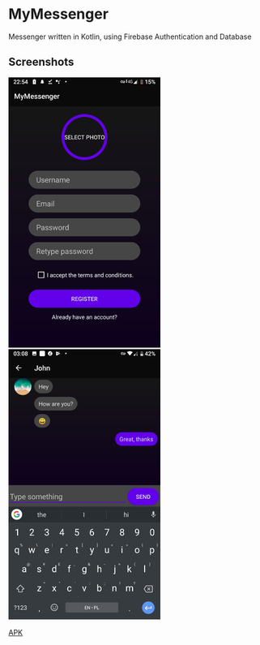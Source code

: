 # MyMessenger

Messenger written in Kotlin, using Firebase Authentication and Database

## Screenshots
<img src = "ss/ss_register.png" width="300">
<img src = "ss/ss_chatExample.png" width="300">

[APK](https://github.com/kzsobolewski/MyMessenger/raw/master/app/release/app-release.apk)
      
